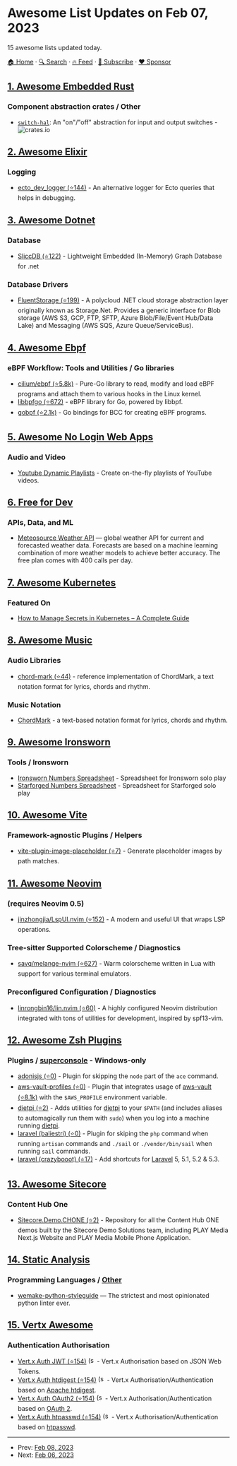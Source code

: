 # Awesome List Updates on Feb 07, 2023

15 awesome lists updated today.

[🏠 Home](/README.md) · [🔍 Search](https://www.trackawesomelist.com/search/) · [🔥 Feed](https://www.trackawesomelist.com/rss.xml) · [📮 Subscribe](https://trackawesomelist.us17.list-manage.com/subscribe?u=d2f0117aa829c83a63ec63c2f&id=36a103854c) · [❤️  Sponsor](https://github.com/sponsors/theowenyoung)



## [1. Awesome Embedded Rust](/content/rust-embedded/awesome-embedded-rust/README.md)

### Component abstraction crates / Other

*   [`switch-hal`](https://github.com/rubberduck203/switch-hal): An "on"/"off" abstraction for input and output switches - ![crates.io](https://img.shields.io/crates/v/switch-hal.svg)

## [2. Awesome Elixir](/content/h4cc/awesome-elixir/README.md)

### Logging

*   [ecto\_dev\_logger (⭐144)](https://github.com/fuelen/ecto_dev_logger) - An alternative logger for Ecto queries that helps in debugging.

## [3. Awesome Dotnet](/content/quozd/awesome-dotnet/README.md)

### Database

*   [SliccDB (⭐122)](https://github.com/pmikstacki/SliccDB) - Lightweight Embedded (In-Memory) Graph Database for .net

### Database Drivers

*   [FluentStorage (⭐199)](https://github.com/robinrodricks/FluentStorage) - A polycloud .NET cloud storage abstraction layer originally known as Storage.Net. Provides a generic interface for Blob storage (AWS S3, GCP, FTP, SFTP, Azure Blob/File/Event Hub/Data Lake) and Messaging (AWS SQS, Azure Queue/ServiceBus).

## [4. Awesome Ebpf](/content/zoidbergwill/awesome-ebpf/README.md)

### eBPF Workflow: Tools and Utilities / Go libraries

*   [cilium/ebpf (⭐5.8k)](https://github.com/cilium/ebpf) - Pure-Go library to read, modify and load eBPF programs and attach them to various hooks in the Linux kernel.
*   [libbpfgo (⭐672)](https://github.com/aquasecurity/libbpfgo) - eBPF library for Go, powered by libbpf.
*   [gobpf (⭐2.1k)](https://github.com/iovisor/gobpf) - Go bindings for BCC for creating eBPF programs.

## [5. Awesome No Login Web Apps](/content/aviaryan/awesome-no-login-web-apps/README.md)

### Audio and Video

*   [Youtube Dynamic Playlists](https://youtube.ndo.dev) - Create on-the-fly playlists of YouTube videos.

## [6. Free for Dev](/content/ripienaar/free-for-dev/README.md)

### APIs, Data, and ML

*   [Meteosource Weather API](https://www.meteosource.com/) — global weather API for current and forecasted weather data. Forecasts are based on a machine learning combination of more weather models to achieve better accuracy. The free plan comes with 400 calls per day.

## [7. Awesome Kubernetes](/content/ramitsurana/awesome-kubernetes/README.md)

### Featured On

*   [How to Manage Secrets in Kubernetes – A Complete Guide](https://spacelift.io/blog/kubernetes-secrets)

## [8. Awesome Music](/content/ciconia/awesome-music/README.md)

### Audio Libraries

*   [chord-mark (⭐44)](https://github.com/no-chris/chord-mark) - reference implementation of ChordMark, a text notation format for lyrics, chords and rhythm.

### Music Notation

*   [ChordMark](https://chordmark.netlify.app/) - a text-based notation format for lyrics, chords and rhythm.

## [9. Awesome Ironsworn](/content/Billiam/awesome-ironsworn/README.md)

### Tools / Ironsworn

*   [Ironsworn Numbers Spreadsheet](https://www.dropbox.com/s/m16aazqk3t7ashd/Ironsworn%20-%20Public%20iPad%20v%200-7.numbers?dl=0) - Spreadsheet for Ironsworn solo play
*   [Starforged Numbers Spreadsheet](https://www.dropbox.com/s/ge40xrazw0c9ng1/Starforged%20Public%20v2.5.numbers?dl=0) - Spreadsheet for Starforged solo play

## [10. Awesome Vite](/content/vitejs/awesome-vite/README.md)

### Framework-agnostic Plugins / Helpers

*   [vite-plugin-image-placeholder (⭐7)](https://github.com/pengzhanbo/vite-plugin-image-placeholder) - Generate placeholder images by path matches.

## [11. Awesome Neovim](/content/rockerBOO/awesome-neovim/README.md)

### (requires Neovim 0.5)

*   [jinzhongjia/LspUI.nvim (⭐152)](https://github.com/jinzhongjia/LspUI.nvim) - A modern and useful UI that wraps LSP operations.

### Tree-sitter Supported Colorscheme / Diagnostics

*   [savq/melange-nvim (⭐627)](https://github.com/savq/melange-nvim) - Warm colorscheme written in Lua with support for various terminal emulators.

### Preconfigured Configuration / Diagnostics

*   [linrongbin16/lin.nvim (⭐60)](https://github.com/linrongbin16/lin.nvim) - A highly configured Neovim distribution integrated with tons of utilities for development, inspired by spf13-vim.

## [12. Awesome Zsh Plugins](/content/unixorn/awesome-zsh-plugins/README.md)

### Plugins / [superconsole](https://github.com/alexchmykhalo/superconsole) - Windows-only

*   [adonisjs (⭐0)](https://github.com/baliestri/adonisjs.plugin.zsh) - Plugin for skipping the `node` part of the `ace` command.
*   [aws-vault-profiles (⭐0)](https://github.com/jonscheiding/zsh-plugin-aws-vault-profiles) - Plugin that integrates usage of [aws-vault (⭐8.1k)](https://github.com/99designs/aws-vault) with the `$AWS_PROFILE` environment variable.
*   [dietpi (⭐2)](https://github.com/unixorn/dietpi.plugin.zsh) - Adds utilities for [dietpi](https://dietpi.com) to your `$PATH` (and includes aliases to automagically run them with `sudo`) when you log into a machine running  [dietpi](https://dietpi.com).
*   [laravel (baliestri) (⭐0)](https://github.com/baliestri/laravel.plugin.zsh) - Plugin for skiping the `php` command when running `artisan` commands and `./sail` or `./vendor/bin/sail` when running `sail` commands.
*   [laravel (crazybooot) (⭐17)](https://github.com/crazybooot/laravel-zsh-plugin) - Add shortcuts for [Laravel](https://laravel.com/) 5, 5.1, 5.2 & 5.3.

## [13. Awesome Sitecore](/content/MartinMiles/awesome-sitecore/README.md)

### Content Hub One

*   [Sitecore.Demo.CHONE (⭐2)](https://github.com/Sitecore/Sitecore.Demo.CHONE) - Repository for all the Content Hub ONE demos built by the Sitecore Demo Solutions team, including PLAY Media Next.js Website and PLAY Media Mobile Phone Application.

## [14. Static Analysis](/content/analysis-tools-dev/static-analysis/README.md)

### Programming Languages / [Other](#other-1)

*   [wemake-python-styleguide](https://wemake-python-styleguide.rtfd.io/) — The strictest and most opinionated python linter ever.

## [15. Vertx Awesome](/content/vert-x3/vertx-awesome/README.md)

### Authentication Authorisation

*   [Vert.x Auth JWT (⭐154)](https://github.com/eclipse-vertx/vertx-auth/tree/master/vertx-auth-jwt)  <img src="https://github.com/vert-x3/vertx-awesome/raw/master/vertx-favicon.svg" alt="(stack)" title="Vert.x Stack" height="16px"> - Vert.x Authorisation based on JSON Web Tokens.
*   [Vert.x Auth htdigest (⭐154)](https://github.com/eclipse-vertx/vertx-auth/tree/master/vertx-auth-htdigest)  <img src="https://github.com/vert-x3/vertx-awesome/raw/master/vertx-favicon.svg" alt="(stack)" title="Vert.x Stack" height="16px"> - Vert.x Authorisation/Authentication based on [Apache htdigest](https://httpd.apache.org/docs/2.4/programs/htdigest.html).
*   [Vert.x Auth OAuth2 (⭐154)](https://github.com/eclipse-vertx/vertx-auth/tree/master/vertx-auth-oauth2) <img src="https://github.com/vert-x3/vertx-awesome/raw/master/vertx-favicon.svg" alt="(stack)" title="Vert.x Stack" height="16px"> - Vert.x Authorisation/Authentication based on [OAuth 2](https://oauth.net/2/).
*   [Vert.x Auth htpasswd (⭐154)](https://github.com/eclipse-vertx/vertx-auth/tree/master/vertx-auth-htpasswd) <img src="https://github.com/vert-x3/vertx-awesome/raw/master/vertx-favicon.svg" alt="(stack)" title="Vert.x Stack" height="16px"> - Vert.x Authorisation/Authentication based on [htpasswd](https://httpd.apache.org/docs/2.4/programs/htpasswd.html).

---

- Prev: [Feb 08, 2023](/content/2023/02/08/README.md)
- Next: [Feb 06, 2023](/content/2023/02/06/README.md)